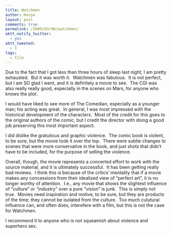 ```yaml
---
title: Watchmen
author: Harpo
layout: post
comments: true
permalink: /2009/03/06/watchmen/
aktt_notify_twitter:
  - yes
aktt_tweeted:
  - 1
tags:
  - film
---
```

Due to the fact that I got less than three hours of sleep last night, I am pretty exhausted.  But it was worth it.  Watchmen was fabulous.  It is not perfect, but I am SO glad I went, and it is definitely a movie to see.  The CGI was also really really good, especially in the scenes on Mars, for anyone who knows the plot.

I would have liked to see more of The Comedian, especially as a younger man; his acting was great.  In general, I was most impressed with the historical development of the characters.  Most of the credit for this goes to the original authors of the comic, but I credit the director with doing a good job preserving this most important aspect.

I did dislike the gratuitous and graphic violence.  The comic book is violent, to be sure, but the movie took it over the top.  There were subtle changes to scenes that were more conservative in the book, and just shots that didn&#8217;t have to be included, for the purpose of selling the violence.

Overall, though, the movie represents a concerted effort to work with the source material, and it is ultimately successful.  It has been getting really bad reviews.  I think this is because of the critics&#8217; mentality that if a movie makes any concessions from their idealized view of &#8220;perfect art&#8221;, it is no longer worthy of attention.  I.e., any movie that shows the slightest influence of &#8220;culture&#8221; or &#8220;industry&#8221; over a pure &#8220;vision&#8221; is junk.  This is simply not true.  Movies need inspiration and motive, to be sure, but they are products of the time; they cannot be isolated from the culture.  Too much culutural influence can, and often does, interefere with a film, but this is not the case for Watchmen.

I recommend it to anyone who is not squeamish about violence and superhero sex.